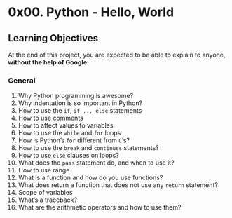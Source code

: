 # 0x00. Python - Hello, World

## Learning Objectives

At the end of this project, you are expected to be able to explain to anyone, **without the help of Google**:

### General

1. Why Python programming is awesome?
2. Why indentation is so important in Python?
3. How to use the `if`, `if ... else` statements
4. How to use comments
5. How to affect values to variables
6. How to use the `while` and `for` loops
7. How is Python’s `for` different from `C`‘s?
8. How to use the `break` and `continues` statements?
9. How to use `else` clauses on loops?
10. What does the `pass` statement do, and when to use it?
11. How to use range
12. What is a function and how do you use functions?
13. What does return a function that does not use any `return` statement?
14. Scope of variables
15. What’s a traceback?
16. What are the arithmetic operators and how to use them?
